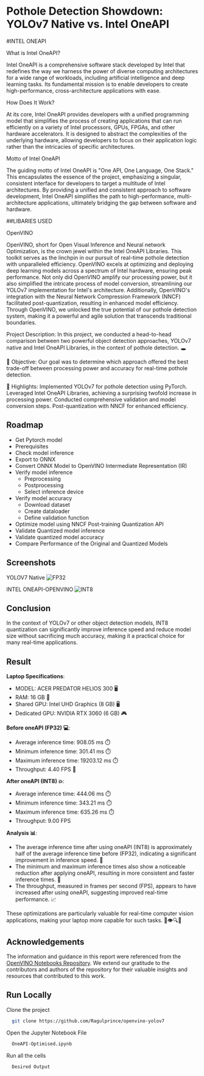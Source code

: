 # Pothole Detection Showdown: YOLOv7 Native vs. Intel OneAPI

#INTEL ONEAPI

What is Intel OneAPI?

Intel OneAPI is a comprehensive software stack developed by Intel that redefines the way we harness the power of diverse computing architectures for a wide range of workloads, including artificial intelligence and deep learning tasks. Its fundamental mission is to enable developers to create high-performance, cross-architecture applications with ease.

How Does It Work?

At its core, Intel OneAPI provides developers with a unified programming model that simplifies the process of creating applications that can run efficiently on a variety of Intel processors, GPUs, FPGAs, and other hardware accelerators. It is designed to abstract the complexities of the underlying hardware, allowing developers to focus on their application logic rather than the intricacies of specific architectures.

Motto of Intel OneAPI

The guiding motto of Intel OneAPI is "One API, One Language, One Stack." This encapsulates the essence of the project, emphasizing a singular, consistent interface for developers to target a multitude of Intel architectures. By providing a unified and consistent approach to software development, Intel OneAPI simplifies the path to high-performance, multi-architecture applications, ultimately bridging the gap between software and hardware.

##LIBARIES USED

OpenVINO

OpenVINO, short for Open Visual Inference and Neural network Optimization, is the crown jewel within the Intel OneAPI Libraries. This toolkit serves as the linchpin in our pursuit of real-time pothole detection with unparalleled efficiency. OpenVINO excels at optimizing and deploying deep learning models across a spectrum of Intel hardware, ensuring peak performance. Not only did OpenVINO amplify our processing power, but it also simplified the intricate process of model conversion, streamlining our YOLOv7 implementation for Intel's architecture. Additionally, OpenVINO's integration with the Neural Network Compression Framework (NNCF) facilitated post-quantization, resulting in enhanced model efficiency. Through OpenVINO, we unlocked the true potential of our pothole detection system, making it a powerful and agile solution that transcends traditional boundaries.


Project Description:
In this project, we conducted a head-to-head comparison between two powerful object detection approaches, YOLOv7 native and Intel OneAPI Libraries, in the context of pothole detection. 🕳️

📌 Objective: Our goal was to determine which approach offered the best trade-off between processing power and accuracy for real-time pothole detection. 

🚀 Highlights: Implemented YOLOv7 for pothole detection using PyTorch. Leveraged Intel OneAPI Libraries, achieving a surprising twofold increase in processing power. Conducted comprehensive validation and model conversion steps. Post-quantization with NNCF for enhanced efficiency.


## Roadmap

- Get Pytorch model
- Prerequisites
- Check model inference
- Export to ONNX
- Convert ONNX Model to OpenVINO Intermediate Representation (IR)
- Verify model inference
  - Preprocessing
  - Postprocessing
  - Select inference device
- Verify model accuracy
  - Download dataset
  - Create dataloader
  - Define validation function
- Optimize model using NNCF Post-training Quantization API
- Validate Quantized model inference
- Validate quantized model accuracy
- Compare Performance of the Original and Quantized Models



## Screenshots

YOLOV7 Native
![FP32](https://github.com/Ragulprince/openvino-yolov7/assets/94695130/42246cfe-bf35-44e3-a102-ba4609de14ab)

INTEL ONEAPI-OPENVINO
![INT8](https://github.com/Ragulprince/openvino-yolov7/assets/94695130/36bfc243-ee82-4dfc-963f-31376c60a3c4)



## Conclusion

In the context of YOLOv7 or other object detection models, INT8 quantization can significantly improve inference speed and reduce model size without sacrificing much accuracy, making it a practical choice for many real-time applications.


## Result
**Laptop Specifications**:
- MODEL: ACER PREDATOR HELIOS 300 🖥️
- RAM: 16 GB 📶
- Shared GPU: Intel UHD Graphics (8 GB) 🖥️
- Dedicated GPU: NVIDIA RTX 3060 (6 GB) 🎮

**Before oneAPI (FP32) 💻**:
- Average inference time: 908.05 ms ⏱️
- Minimum inference time: 301.41 ms ⏱️
- Maximum inference time: 19203.12 ms ⏱️
- Throughput: 4.40 FPS 🚀

**After oneAPI (INT8) 💥**:
- Average inference time: 444.06 ms ⏱️
- Minimum inference time: 343.21 ms ⏱️
- Maximum inference time: 635.26 ms ⏱️
- Throughput: 9.00 FPS 

**Analysis 📊**:
- The average inference time after using oneAPI (INT8) is approximately half of the average inference time before (FP32), indicating a significant improvement in inference speed. 🚀
- The minimum and maximum inference times also show a noticeable reduction after applying oneAPI, resulting in more consistent and faster inference times. 💨
- The throughput, measured in frames per second (FPS), appears to have increased after using oneAPI, suggesting improved real-time performance. 📈

These optimizations are particularly valuable for real-time computer vision applications, making your laptop more capable for such tasks. 👏👁️🔍🚀

## Acknowledgements

The information and guidance in this report were referenced from the [OpenVINO Notebooks Repository](https://github.com/openvinotoolkit/openvino_notebooks/tree/main/notebooks/226-yolov7-optimization). We extend our gratitude to the contributors and authors of the repository for their valuable insights and resources that contributed to this work.


## Run Locally

Clone the project

```bash
  git clone https://github.com/Ragulprince/openvino-yolov7
```

Open the Jupyter Notebook File

```bash
  OneAPI-Optimised.ipynb
```

Run all the cells

```bash
  Desired Output
```



